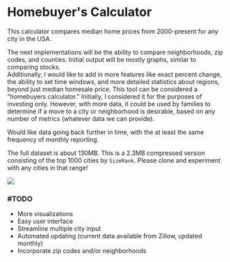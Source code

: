 # Homebuyer's Calculator
This calculator compares median home prices from 2000-present for any city in the USA.  

The next implementations will be the ability to compare neighborhoods, zip codes, and counties. Initial output will be mostly graphs, similar to comparing stocks.  
Additionally, I would like to add in more features like exact percent change, the ability to set time windows, and more detailed statistics about regions, beyond just median homesale price. This tool can be considered a "homebuyers calculator." Initially, I considered it for the purposes of investing only. However, with more data, it could be used by families to determine if a move to a city or neighborhood is desirable, based on any number of metrics (whatever data we can provide).

Would like data going back further in time, with the at least the same frequency of monthly reporting.  

The full dataset is about 130MB. This is a 2.3MB compressed version consisting of the top 1000 cities by `SizeRank`. Please clone and experiment with any cities in that range! 


![](https://user-images.githubusercontent.com/97368871/179814594-4339dcf0-7720-48db-8088-6e35d85c7d5d.png)

### #TODO
- More visualizations  
- Easy user interface  
- Streamline multiple city input  
- Automated updating (current data available from Zillow, updated monthly)  
- Incorporate zip codes and/or neighborhoods  
